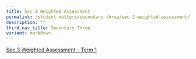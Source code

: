 ```yaml
---
title: Sec 3 Weighted Assessment
permalink: /student-matters/secondary-three/sec-3-weighted-assessment/
description: ""
third_nav_title: Secondary Three
variant: markdown
---
```

[Sec 3 Weighted Assessment - Term 1](https://for.edu.sg/2024-nss-t1wa-s3)